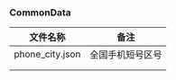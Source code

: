 ### CommonData

| 文件名称        | 备注             |
| --------------- | ---------------- |
| phone_city.json | 全国手机短号区号 |
|                 |                  |
|                 |                  |

